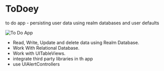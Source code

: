 # ToDoey

to do app - persisting user data using realm databases and user defaults 


![To Do App](https://user-images.githubusercontent.com/46874509/62089038-bb952480-b267-11e9-907a-02fc9c6a23b9.gif)

* Read, Write, Update and delete data using Realm Database.
* Work With Relational Database.
* Work with UITableViews.
* integrate third party libraries in th app
* use UIAlertControllers

